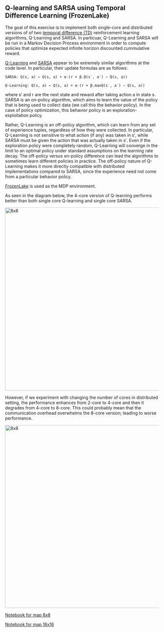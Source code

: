## Q-learning and SARSA using Temporal Difference Learning (FrozenLake)
The goal of this exercise is to implement both single-core and distributed versions of of two [temporal difference (TD)](https://en.wikipedia.org/wiki/Temporal_difference_learning) reinforcement learning algorithms, 
Q-Learning and SARSA. In particuar, Q-Learning and SARSA will be run in a Markov Decision Process environment in order to compute policies 
that optimize expected infinite horizon discounted cummulative reward.


[Q-Learning](https://en.wikipedia.org/wiki/Q-learning) and [SARSA](https://en.wikipedia.org/wiki/State%E2%80%93action%E2%80%93reward%E2%80%93state%E2%80%93action) appear to be extremely similar algorithms at the code level. In particular, their update formulas are as follows:

```SARSA: Q(s, a) ← Q(s, a) + α⋅(r + β.Q(s′, a′) − Q(s, a))```

```Q-Learning: Q(s, a) ← Q(s, a) + α⋅(r + β.maxQ(s′, a′) − Q(s, a))```

where s′ and r are the next state and reward after taking action a in state s. SARSA is an on-policy algorithm, which aims to learn the value of the policy that 
is being used to collect data (we call this the behavior policy). In the case of policy optimization, this behavior policy is an exploration-exploitation policy. 

Rather, Q-Learning is an off-policy algorithm, which can learn from any set of experience tuples, regardless of how they were collected. 
In particular, Q-Learning is not sensitive to what action (if any) was taken in s′, while SARSA must be given the action that was actually taken in s′. Even if 
the exploration policy were completely random, Q-Learning will converge in the limit to an optimal policy under standard assumptions on the learning rate decay.
The off-policy versus on-policy difference can lead the algorithms to sometimes learn different policies in practice. 
The off-policy nature of Q-Learning makes it more directly compatible with distributed implementations compared to SARSA, since the experience need not come from a particular behavior policy. 

[FrozenLake](https://github.com/openai/gym/blob/master/gym/envs/toy_text/frozen_lake.py) is used as the MDP environment.

As seen in the diagram below, the 4-core version of Q-learning performs better than both single core Q-learning and single core SARSA.

<img src="/Q-learning and SARSA with Temporal Difference Learning - FrozenLake/Performance Graphs/Dist-vs-Nondist.png?raw=true" alt="8x8" width="600"/>

However, if we experiment with changing the number of cores in distributed setting, the performance enhances from 2-core to 4-core and then it degrades from 4-core to 8-core. This could probably mean that the communication overhead overwhelms the 8-core version; leading to worse performance.

<img src="/Q-learning and SARSA with Temporal Difference Learning - FrozenLake/Performance Graphs/workers.png?raw=true" alt="8x8" width="600"/>

[Notebook for map 8x8](https://github.com/rusty-sj/Reinforcement-Learning-Algorithms-with-Ray-Framework-and-Intel-DevCloud/blob/master/Q-learning%20and%20SARSA%20with%20Temporal%20Difference%20Learning%20-%20FrozenLake/TD-Learning-map-8.ipynb)

[Notebook for map 16x16](https://github.com/rusty-sj/Reinforcement-Learning-Algorithms-with-Ray-Framework-and-Intel-DevCloud/blob/master/Q-learning%20and%20SARSA%20with%20Temporal%20Difference%20Learning%20-%20FrozenLake/TD-Learning-map-16.ipynb)


